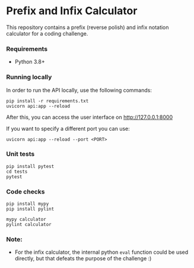 # Prefix and Infix Calculator

This repository contains a prefix (reverse polish) and infix notation calculator for a coding challenge.

### Requirements

- Python 3.8+

### Running locally

In order to run the API locally, use the following commands:

```
pip install -r requirements.txt
uvicorn api:app --reload
```

After this, you can access the user interface on http://127.0.0.1:8000

If you want to specify a different port you can use:

```
uvicorn api:app --reload --port <PORT>
```

### Unit tests

```
pip install pytest
cd tests
pytest
```

### Code checks

```
pip install mypy
pip install pylint 

mypy calculator
pylint calculator
```

### Note:

- For the infix calculator, the internal python `eval` function could be used directly, but that defeats the purpose of 
the challenge :)
